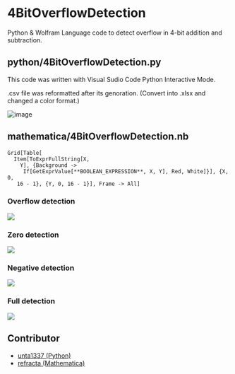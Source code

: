 # 4BitOverflowDetection

Python & Wolfram Language code to detect overflow in 4-bit addition and subtraction.

## python/4BitOverflowDetection.py

This code was written with Visual Sudio Code Python Interactive Mode.

.csv file was reformatted after its genoration. (Convert into .xlsx and changed a color format.)

![image](https://user-images.githubusercontent.com/51486948/119360132-479df900-bce5-11eb-9650-e9a76b475fb1.png)

## mathematica/4BitOverflowDetection.nb
```
Grid[Table[
  Item[ToExprFullString[X, 
    Y], {Background -> 
     If[GetExprValue[**BOOLEAN_EXPRESSION**, X, Y], Red, White]}], {X, 0, 
   16 - 1}, {Y, 0, 16 - 1}], Frame -> All]
```
### Overflow detection
![](https://user-images.githubusercontent.com/58779799/120081820-6ee83200-c0fa-11eb-9141-00ec71c6e77c.png)

### Zero detection
![](https://user-images.githubusercontent.com/58779799/120081822-70b1f580-c0fa-11eb-9371-d3416e9e0484.png)

### Negative detection
![](https://user-images.githubusercontent.com/58779799/120081825-71e32280-c0fa-11eb-9093-76562881443a.png)

### Full detection
![](https://user-images.githubusercontent.com/58779799/120081827-73ace600-c0fa-11eb-8fe6-5f09eca81212.png)

## Contributor
 - [unta1337 (Python)](https://github.com/unta1337)
 - [refracta (Mathematica)](https://github.com/refracta)